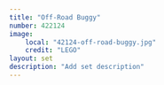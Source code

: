 ```yaml
---
title: "Off-Road Buggy"
number: 422124
image:
    local: "42124-off-road-buggy.jpg"
    credit: "LEGO"
layout: set
description: "Add set description"
---
```

